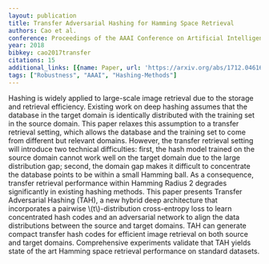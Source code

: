 ```yaml
---
layout: publication
title: Transfer Adversarial Hashing for Hamming Space Retrieval
authors: Cao et al.
conference: Proceedings of the AAAI Conference on Artificial Intelligence
year: 2018
bibkey: cao2017transfer
citations: 15
additional_links: [{name: Paper, url: 'https://arxiv.org/abs/1712.04616'}]
tags: ["Robustness", "AAAI", "Hashing-Methods"]
---
```

Hashing is widely applied to large-scale image retrieval due to the storage
and retrieval efficiency. Existing work on deep hashing assumes that the
database in the target domain is identically distributed with the training set
in the source domain. This paper relaxes this assumption to a transfer
retrieval setting, which allows the database and the training set to come from
different but relevant domains. However, the transfer retrieval setting will
introduce two technical difficulties: first, the hash model trained on the
source domain cannot work well on the target domain due to the large
distribution gap; second, the domain gap makes it difficult to concentrate the
database points to be within a small Hamming ball. As a consequence, transfer
retrieval performance within Hamming Radius 2 degrades significantly in
existing hashing methods. This paper presents Transfer Adversarial Hashing
(TAH), a new hybrid deep architecture that incorporates a pairwise
\\(t\\)-distribution cross-entropy loss to learn concentrated hash codes and an
adversarial network to align the data distributions between the source and
target domains. TAH can generate compact transfer hash codes for efficient
image retrieval on both source and target domains. Comprehensive experiments
validate that TAH yields state of the art Hamming space retrieval performance
on standard datasets.